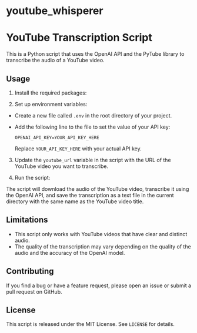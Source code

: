 # youtube_whisperer

YouTube Transcription Script
============================

This is a Python script that uses the OpenAI API and the PyTube library to transcribe the audio of a YouTube video.

Usage
-----

1. Install the required packages:

2. Set up environment variables:

- Create a new file called `.env` in the root directory of your project.
- Add the following line to the file to set the value of your API key:

  ```
  OPENAI_API_KEY=YOUR_API_KEY_HERE
  ```

  Replace `YOUR_API_KEY_HERE` with your actual API key.

3. Update the `youtube_url` variable in the script with the URL of the YouTube video you want to transcribe.

4. Run the script:

The script will download the audio of the YouTube video, transcribe it using the OpenAI API, and save the transcription as a text file in the current directory with the same name as the YouTube video title.

Limitations
-----------

- This script only works with YouTube videos that have clear and distinct audio.
- The quality of the transcription may vary depending on the quality of the audio and the accuracy of the OpenAI model.

Contributing
------------

If you find a bug or have a feature request, please open an issue or submit a pull request on GitHub.

License
-------

This script is released under the MIT License. See `LICENSE` for details.
